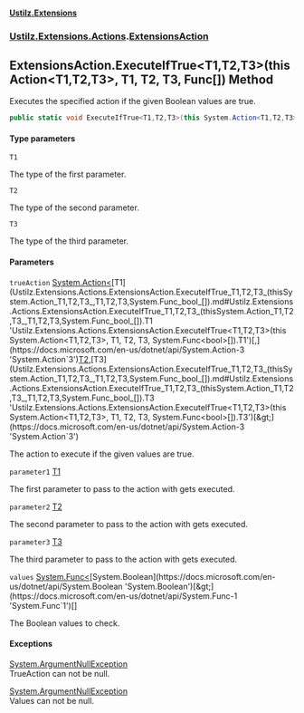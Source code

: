#### [Ustilz.Extensions](index.md 'index')
### [Ustilz.Extensions.Actions](Ustilz.Extensions.Actions.md 'Ustilz.Extensions.Actions').[ExtensionsAction](Ustilz.Extensions.Actions.ExtensionsAction.md 'Ustilz.Extensions.Actions.ExtensionsAction')

## ExtensionsAction.ExecuteIfTrue<T1,T2,T3>(this Action<T1,T2,T3>, T1, T2, T3, Func<bool>[]) Method

Executes the specified action if the given Boolean values are true.

```csharp
public static void ExecuteIfTrue<T1,T2,T3>(this System.Action<T1,T2,T3> trueAction, T1 parameter1, T2 parameter2, T3 parameter3, params System.Func<bool>[] values);
```
#### Type parameters

<a name='Ustilz.Extensions.Actions.ExtensionsAction.ExecuteIfTrue_T1,T2,T3_(thisSystem.Action_T1,T2,T3_,T1,T2,T3,System.Func_bool_[]).T1'></a>

`T1`

The type of the first parameter.

<a name='Ustilz.Extensions.Actions.ExtensionsAction.ExecuteIfTrue_T1,T2,T3_(thisSystem.Action_T1,T2,T3_,T1,T2,T3,System.Func_bool_[]).T2'></a>

`T2`

The type of the second parameter.

<a name='Ustilz.Extensions.Actions.ExtensionsAction.ExecuteIfTrue_T1,T2,T3_(thisSystem.Action_T1,T2,T3_,T1,T2,T3,System.Func_bool_[]).T3'></a>

`T3`

The type of the third parameter.
#### Parameters

<a name='Ustilz.Extensions.Actions.ExtensionsAction.ExecuteIfTrue_T1,T2,T3_(thisSystem.Action_T1,T2,T3_,T1,T2,T3,System.Func_bool_[]).trueAction'></a>

`trueAction` [System.Action&lt;](https://docs.microsoft.com/en-us/dotnet/api/System.Action-3 'System.Action`3')[T1](Ustilz.Extensions.Actions.ExtensionsAction.ExecuteIfTrue_T1,T2,T3_(thisSystem.Action_T1,T2,T3_,T1,T2,T3,System.Func_bool_[]).md#Ustilz.Extensions.Actions.ExtensionsAction.ExecuteIfTrue_T1,T2,T3_(thisSystem.Action_T1,T2,T3_,T1,T2,T3,System.Func_bool_[]).T1 'Ustilz.Extensions.Actions.ExtensionsAction.ExecuteIfTrue<T1,T2,T3>(this System.Action<T1,T2,T3>, T1, T2, T3, System.Func<bool>[]).T1')[,](https://docs.microsoft.com/en-us/dotnet/api/System.Action-3 'System.Action`3')[T2](Ustilz.Extensions.Actions.ExtensionsAction.ExecuteIfTrue_T1,T2,T3_(thisSystem.Action_T1,T2,T3_,T1,T2,T3,System.Func_bool_[]).md#Ustilz.Extensions.Actions.ExtensionsAction.ExecuteIfTrue_T1,T2,T3_(thisSystem.Action_T1,T2,T3_,T1,T2,T3,System.Func_bool_[]).T2 'Ustilz.Extensions.Actions.ExtensionsAction.ExecuteIfTrue<T1,T2,T3>(this System.Action<T1,T2,T3>, T1, T2, T3, System.Func<bool>[]).T2')[,](https://docs.microsoft.com/en-us/dotnet/api/System.Action-3 'System.Action`3')[T3](Ustilz.Extensions.Actions.ExtensionsAction.ExecuteIfTrue_T1,T2,T3_(thisSystem.Action_T1,T2,T3_,T1,T2,T3,System.Func_bool_[]).md#Ustilz.Extensions.Actions.ExtensionsAction.ExecuteIfTrue_T1,T2,T3_(thisSystem.Action_T1,T2,T3_,T1,T2,T3,System.Func_bool_[]).T3 'Ustilz.Extensions.Actions.ExtensionsAction.ExecuteIfTrue<T1,T2,T3>(this System.Action<T1,T2,T3>, T1, T2, T3, System.Func<bool>[]).T3')[&gt;](https://docs.microsoft.com/en-us/dotnet/api/System.Action-3 'System.Action`3')

The action to execute if the given values are true.

<a name='Ustilz.Extensions.Actions.ExtensionsAction.ExecuteIfTrue_T1,T2,T3_(thisSystem.Action_T1,T2,T3_,T1,T2,T3,System.Func_bool_[]).parameter1'></a>

`parameter1` [T1](Ustilz.Extensions.Actions.ExtensionsAction.ExecuteIfTrue_T1,T2,T3_(thisSystem.Action_T1,T2,T3_,T1,T2,T3,System.Func_bool_[]).md#Ustilz.Extensions.Actions.ExtensionsAction.ExecuteIfTrue_T1,T2,T3_(thisSystem.Action_T1,T2,T3_,T1,T2,T3,System.Func_bool_[]).T1 'Ustilz.Extensions.Actions.ExtensionsAction.ExecuteIfTrue<T1,T2,T3>(this System.Action<T1,T2,T3>, T1, T2, T3, System.Func<bool>[]).T1')

The first parameter to pass to the action with gets executed.

<a name='Ustilz.Extensions.Actions.ExtensionsAction.ExecuteIfTrue_T1,T2,T3_(thisSystem.Action_T1,T2,T3_,T1,T2,T3,System.Func_bool_[]).parameter2'></a>

`parameter2` [T2](Ustilz.Extensions.Actions.ExtensionsAction.ExecuteIfTrue_T1,T2,T3_(thisSystem.Action_T1,T2,T3_,T1,T2,T3,System.Func_bool_[]).md#Ustilz.Extensions.Actions.ExtensionsAction.ExecuteIfTrue_T1,T2,T3_(thisSystem.Action_T1,T2,T3_,T1,T2,T3,System.Func_bool_[]).T2 'Ustilz.Extensions.Actions.ExtensionsAction.ExecuteIfTrue<T1,T2,T3>(this System.Action<T1,T2,T3>, T1, T2, T3, System.Func<bool>[]).T2')

The second parameter to pass to the action with gets executed.

<a name='Ustilz.Extensions.Actions.ExtensionsAction.ExecuteIfTrue_T1,T2,T3_(thisSystem.Action_T1,T2,T3_,T1,T2,T3,System.Func_bool_[]).parameter3'></a>

`parameter3` [T3](Ustilz.Extensions.Actions.ExtensionsAction.ExecuteIfTrue_T1,T2,T3_(thisSystem.Action_T1,T2,T3_,T1,T2,T3,System.Func_bool_[]).md#Ustilz.Extensions.Actions.ExtensionsAction.ExecuteIfTrue_T1,T2,T3_(thisSystem.Action_T1,T2,T3_,T1,T2,T3,System.Func_bool_[]).T3 'Ustilz.Extensions.Actions.ExtensionsAction.ExecuteIfTrue<T1,T2,T3>(this System.Action<T1,T2,T3>, T1, T2, T3, System.Func<bool>[]).T3')

The third parameter to pass to the action with gets executed.

<a name='Ustilz.Extensions.Actions.ExtensionsAction.ExecuteIfTrue_T1,T2,T3_(thisSystem.Action_T1,T2,T3_,T1,T2,T3,System.Func_bool_[]).values'></a>

`values` [System.Func&lt;](https://docs.microsoft.com/en-us/dotnet/api/System.Func-1 'System.Func`1')[System.Boolean](https://docs.microsoft.com/en-us/dotnet/api/System.Boolean 'System.Boolean')[&gt;](https://docs.microsoft.com/en-us/dotnet/api/System.Func-1 'System.Func`1')[[]](https://docs.microsoft.com/en-us/dotnet/api/System.Array 'System.Array')

The Boolean values to check.

#### Exceptions

[System.ArgumentNullException](https://docs.microsoft.com/en-us/dotnet/api/System.ArgumentNullException 'System.ArgumentNullException')  
TrueAction can not be null.

[System.ArgumentNullException](https://docs.microsoft.com/en-us/dotnet/api/System.ArgumentNullException 'System.ArgumentNullException')  
Values can not be null.